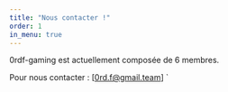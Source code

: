 ```yaml
---
title: "Nous contacter !"
order: 1
in_menu: true
---
```

0rdf-gaming est actuellement composée de 6 membres.

Pour nous contacter : [0rd.f@gmail.team]
` 